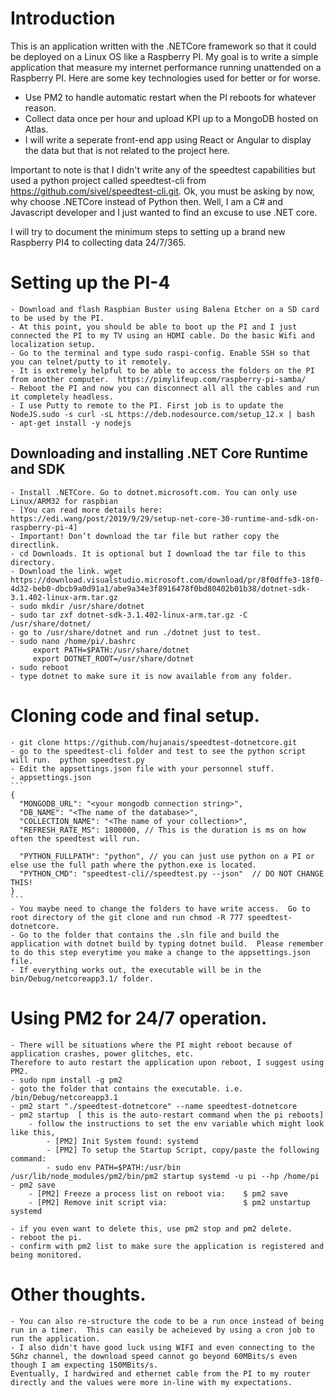# Introduction
This is an application written with the .NETCore framework so that it could be deployed on a Linux OS like a Raspberry PI. My goal is to write a simple application that measure my internet performance running unattended on a Raspberry PI.
Here are some key technologies used for better or for worse.
- Use PM2 to handle automatic restart when the PI reboots for whatever reason.
- Collect data once per hour and upload KPI up to a MongoDB hosted on Atlas. 
- I will write a seperate front-end app using React or Angular to display the data but that is not related to the project here.

Important to note is that I didn't write any of the speedtest capabilities but used a python project called speedtest-cli from https://github.com/sivel/speedtest-cli.git.
Ok, you must be asking by now, why choose .NETCore instead of Python then. Well, I am a C# and Javascript developer and I just wanted to find an excuse to use .NET core.

I will try to document the minimum steps to setting up a brand new Raspberry PI4 to collecting data 24/7/365.

# Setting up the PI-4
    - Download and flash Raspbian Buster using Balena Etcher on a SD card to be used by the PI.
    - At this point, you should be able to boot up the PI and I just connected the PI to my TV using an HDMI cable. Do the basic Wifi and localization setup.
    - Go to the terminal and type sudo raspi-config. Enable SSH so that you can telnet/putty to it remotely.
    - It is extremely helpful to be able to access the folders on the PI from another computer.  https://pimylifeup.com/raspberry-pi-samba/
    - Reboot the PI and now you can disconnect all all the cables and run it completely headless.
    - I use Putty to remote to the PI. First job is to update the NodeJS.sudo -s curl -sL https://deb.nodesource.com/setup_12.x | bash 
    - apt-get install -y nodejs
## Downloading and installing .NET Core Runtime and SDK
    - Install .NETCore. Go to dotnet.microsoft.com. You can only use Linux/ARM32 for raspbian
    - [You can read more details here: https://edi.wang/post/2019/9/29/setup-net-core-30-runtime-and-sdk-on-raspberry-pi-4]
    - Important! Don’t download the tar file but rather copy the directlink.
    - cd Downloads. It is optional but I download the tar file to this directory.
    - Download the link. wget https://download.visualstudio.microsoft.com/download/pr/8f0dffe3-18f0-4d32-beb0-dbcb9a0d91a1/abe9a34e3f8916478f0bd80402b01b38/dotnet-sdk-3.1.402-linux-arm.tar.gz
    - sudo mkdir /usr/share/dotnet 
    - sudo tar zxf dotnet-sdk-3.1.402-linux-arm.tar.gz -C /usr/share/dotnet/ 
    - go to /usr/share/dotnet and run ./dotnet just to test. 
    - sudo nano /home/pi/.bashrc 
         export PATH=$PATH:/usr/share/dotnet 
         export DOTNET_ROOT=/usr/share/dotnet 
    - sudo reboot
    - type dotnet to make sure it is now available from any folder.

# Cloning code and final setup.
    - git clone https://github.com/hujanais/speedtest-dotnetcore.git
    - go to the speedtest-cli folder and test to see the python script will run.  python speedtest.py
    - Edit the appsettings.json file with your personnel stuff. 
    - appsettings.json
    ```
    {
      "MONGODB_URL": "<your mongodb connection string>",
      "DB_NAME": "<The name of the database>",
      "COLLECTION_NAME": "<The name of your collection>",
      "REFRESH_RATE_MS": 1800000, // This is the duration is ms on how often the speedtest will run.
    
      "PYTHON_FULLPATH": "python", // you can just use python on a PI or else use the full path where the python.exe is located. 
      "PYTHON_CMD": "speedtest-cli//speedtest.py --json"  // DO NOT CHANGE THIS!
    }
    ```
    - You maybe need to change the folders to have write access.  Go to root directory of the git clone and run chmod -R 777 speedtest-dotnetcore.
    - Go to the folder that contains the .sln file and build the application with dotnet build by typing dotnet build.  Please remember to do this step everytime you make a change to the appsettings.json file.
    - If everything works out, the executable will be in the bin/Debug/netcoreapp3.1/ folder.
    
# Using PM2 for 24/7 operation.
    - There will be situations where the PI might reboot because of application crashes, power glitches, etc.  
    Therefore to auto restart the application upon reboot, I suggest using PM2.
    - sudo npm install -g pm2
    - goto the folder that contains the executable. i.e. /bin/Debug/netcoreapp3.1
    - pm2 start "./speedtest-dotnetcore" --name speedtest-dotnetcore
    - pm2 startup  [ this is the auto-restart command when the pi reboots]
        - follow the instructions to set the env variable which might look like this,
            - [PM2] Init System found: systemd
            - [PM2] To setup the Startup Script, copy/paste the following command:
            - sudo env PATH=$PATH:/usr/bin /usr/lib/node_modules/pm2/bin/pm2 startup systemd -u pi --hp /home/pi
    - pm2 save
        - [PM2] Freeze a process list on reboot via:    $ pm2 save
        - [PM2] Remove init script via:                 $ pm2 unstartup systemd

    - if you even want to delete this, use pm2 stop and pm2 delete.
    - reboot the pi.
    - confirm with pm2 list to make sure the application is registered and being monitored.
      
# Other thoughts.
    - You can also re-structure the code to be a run once instead of being run in a timer.  This can easily be acheieved by using a cron job to run the application.
    - I also didn't have good luck using WIFI and even connecting to the 5Ghz channel, the download speed cannot go beyond 60MBits/s even though I am expecting 150MBits/s.
    Eventually, I hardwired and ethernet cable from the PI to my router directly and the values were more in-line with my expectations.
